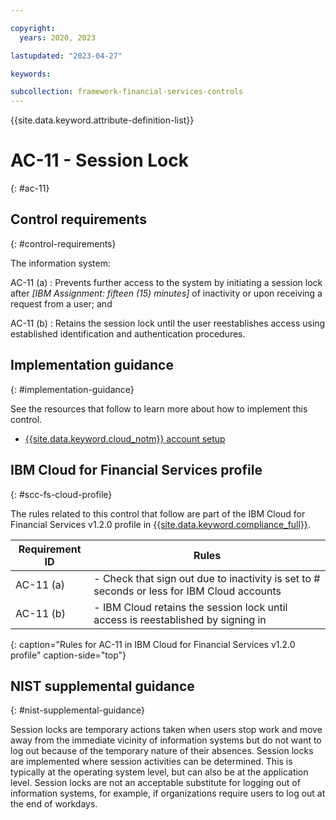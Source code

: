 ```yaml
---

copyright:
  years: 2020, 2023

lastupdated: "2023-04-27"

keywords:

subcollection: framework-financial-services-controls
---
```


{{site.data.keyword.attribute-definition-list}}

               
# AC-11 - Session Lock
{: #ac-11}

## Control requirements
{: #control-requirements}

The information system:

AC-11 (a)
    : Prevents further access to the system by initiating a session lock after _[IBM Assignment: fifteen (15) minutes]_ of inactivity or upon receiving a request from a user; and

AC-11 (b)
    : Retains the session lock until the user reestablishes access using established identification and authentication procedures.

## Implementation guidance
{: #implementation-guidance}

See the resources that follow to learn more about how to implement this control.

- [{{site.data.keyword.cloud_notm}} account setup](/docs/framework-financial-services?topic=framework-financial-services-shared-account-setup)

## IBM Cloud for Financial Services profile
{: #scc-fs-cloud-profile}

The rules related to this control that follow are part of the IBM Cloud for Financial Services v1.2.0 profile in [{{site.data.keyword.compliance_full}}](/docs/security-compliance?topic=security-compliance-getting-started).

| Requirement ID | Rules |
|----------------|-------|
| AC-11 (a) | - Check that sign out due to inactivity is set to # seconds or less for IBM Cloud accounts | 
| AC-11 (b) | - IBM Cloud retains the session lock until access is reestablished by signing in | 
{: caption="Rules for AC-11 in IBM Cloud for Financial Services v1.2.0 profile" caption-side="top"}

## NIST supplemental guidance
{: #nist-supplemental-guidance}

Session locks are temporary actions taken when users stop work and move away from the immediate vicinity of information systems but do not want to log out because of the temporary nature of their absences. Session locks are implemented where session activities can be determined. This is typically at the operating system level, but can also be at the application level. Session locks are not an acceptable substitute for logging out of information systems, for example, if organizations require users to log out at the end of workdays.





